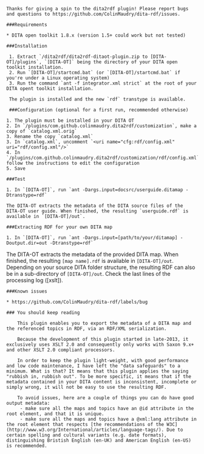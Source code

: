 	Thanks for giving a spin to the dita2rdf plugin! Please report bugs and questions to https://github.com/ColinMaudry/dita-rdf/issues.
	
	###Requirements
	
	* DITA open toolkit 1.8.x (version 1.5+ could work but not tested)
	
	###Installation
	 
	 1. Extract `/dita2rdf/dita2rdf-ditaot-plugin.zip to [DITA-OT]/plugins`, `[DITA-OT]` being the directory of your DITA open toolkit installation.
	 2. Run `[DITA-OT]/startcmd.bat` (or `[DITA-OT]/startcmd.bat` if you're under a Linux operating system)
	 3. Run the command `ant -f integrator.xml strict` at the root of your DITA opent toolkit installation.
	 
	 The plugin is installed and the new `rdf` transtype is available.
	
	 ###Configuration (optional for a first run, recommended otherwise)
	
	1. The plugin must be installed in your DITA OT
	2. In `/plugins/com.github.colinmaudry.dita2rdf/customization`, make a copy of `catalog.xml.orig`
	3. Rename the copy `catalog.xml`
	3. In `catalog.xml`, uncomment `<uri name="cfg:rdf/config.xml" uri="rdf/config.xml"/>`
	4. In `/plugins/com.github.colinmaudry.dita2rdf/customization/rdf/config.xml`, follow the instructions to edit the configuration
	5. Save
	
	###Test
	
	1. In `[DITA-OT]`, run `ant -Dargs.input=docsrc/userguide.ditamap -Dtranstype=rdf`
	
	The DITA-OT extracts the metadata of the DITA source files of the DITA-OT user guide. When finished, the resulting `userguide.rdf` is available in `[DITA-OT]/out`.
	
	###Extracting RDF for your own DITA map
	
	1. In `[DITA-OT]`, run `ant -Dargs.input=[path/to/your/ditamap] -Doutput.dir=out -Dtranstype=rdf`
	
The DITA-OT extracts the metadata of the provided DITA map. When finished, the resulting `[map name].rdf` is available in `[DITA-OT]/out`. Depending on your source DITA folder structure, the resulting RDF can also be in a sub-directory of `[DITA-OT]/out`. Check the last lines of the processing log ([xslt]).

	###Known issues
	
	* https://github.com/ColinMaudry/dita-rdf/labels/bug

	### You should keep reading
	
		This plugin enables you to export the metadata of a DITA map and the referenced topics in RDF, via an RDF/XML serialization.
		
		Because the development of this plugin started in late-2013, it exclusively uses XSLT 2.0 and consequently only works with Saxon 9.x+ and other XSLT 2.0 compliant processors.
		
		In order to keep the plugin light-weight, with good performance and low code maintenance, I have left the "data safeguards" to a minimum. What is that? It means that this plugin applies the saying "rubbish in, rubbish out". To be more specific, it means that if the metadata contained in your DITA content is inconsistent, incomplete or simply wrong, it will not be easy to use the resulting RDF.
		
		To avoid issues, here are a couple of things you can do have good output metadata:
		 - make sure all the maps and topics have an @id attribute in the root element, and that it is unique.
		 - make sure all the maps and topics have a @xml:lang attribute in the root element that respects [the recommendations of the W3C](http://www.w3.org/International/articles/language-tags/). Due to certain spelling and cultural variants (e.g. date formats), distinguishing Bristish English (en-UK) and American English (en-US) is recommended.
